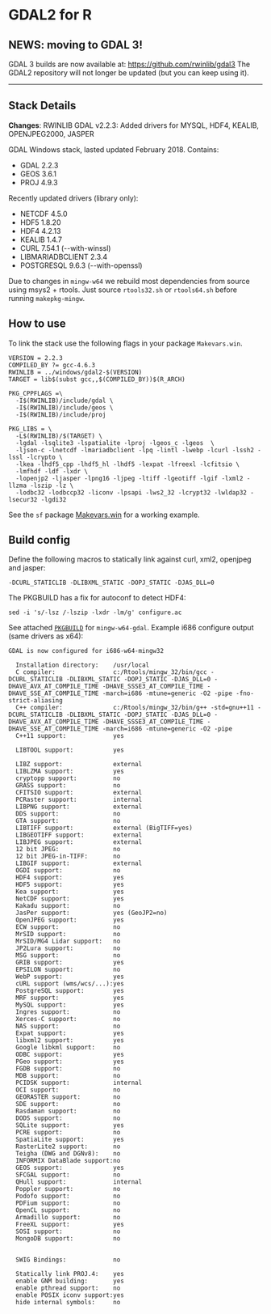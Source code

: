 # GDAL2 for R

## NEWS: moving to GDAL 3!

GDAL 3 builds are now available at: https://github.com/rwinlib/gdal3
The GDAL2 repository will not longer be updated (but you can keep using it).

---


## Stack Details

__Changes__: RWINLIB GDAL v2.2.3: Added drivers for MYSQL, HDF4, KEALIB, OPENJPEG2000, JASPER

GDAL Windows stack, lasted updated February 2018. Contains:

 - GDAL 2.2.3
 - GEOS 3.6.1
 - PROJ 4.9.3

Recently updated drivers (library only):

 - NETCDF 4.5.0
 - HDF5 1.8.20
 - HDF4 4.2.13
 - KEALIB 1.4.7
 - CURL 7.54.1 (--with-winssl)
 - LIBMARIADBCLIENT 2.3.4
 - POSTGRESQL 9.6.3 (--with-openssl)

Due to changes in `mingw-w64` we rebuild most dependencies from source using msys2 + rtools. Just source `rtools32.sh` or `rtools64.sh` before running `makepkg-mingw`.


## How to use

To link the stack use the following flags in your package `Makevars.win`. 

```
VERSION = 2.2.3
COMPILED_BY ?= gcc-4.6.3
RWINLIB = ../windows/gdal2-$(VERSION)
TARGET = lib$(subst gcc,,$(COMPILED_BY))$(R_ARCH)

PKG_CPPFLAGS =\
  -I$(RWINLIB)/include/gdal \
  -I$(RWINLIB)/include/geos \
  -I$(RWINLIB)/include/proj

PKG_LIBS = \
  -L$(RWINLIB)/$(TARGET) \
  -lgdal -lsqlite3 -lspatialite -lproj -lgeos_c -lgeos  \
  -ljson-c -lnetcdf -lmariadbclient -lpq -lintl -lwebp -lcurl -lssh2 -lssl -lcrypto \
  -lkea -lhdf5_cpp -lhdf5_hl -lhdf5 -lexpat -lfreexl -lcfitsio \
  -lmfhdf -ldf -lxdr \
  -lopenjp2 -ljasper -lpng16 -ljpeg -ltiff -lgeotiff -lgif -lxml2 -llzma -lszip -lz \
  -lodbc32 -lodbccp32 -liconv -lpsapi -lws2_32 -lcrypt32 -lwldap32 -lsecur32 -lgdi32
```

See the `sf` package [Makevars.win](https://github.com/r-spatial/sf/blob/master/src/Makevars.win) for a working example.

## Build config

Define the following macros to statically link against curl, xml2, openjpeg and jasper:

```
-DCURL_STATICLIB -DLIBXML_STATIC -DOPJ_STATIC -DJAS_DLL=0 
```

The PKGBUILD has a fix for autoconf to detect HDF4:

```
sed -i 's/-lsz /-lszip -lxdr -lm/g' configure.ac
```

See attached [`PKGBUILD`](PKGBUILD) for `mingw-w64-gdal`. Example i686 configure output (same drivers as x64):

```
GDAL is now configured for i686-w64-mingw32

  Installation directory:    /usr/local
  C compiler:                c:/Rtools/mingw_32/bin/gcc -DCURL_STATICLIB -DLIBXML_STATIC -DOPJ_STATIC -DJAS_DLL=0 -DHAVE_AVX_AT_COMPILE_TIME -DHAVE_SSSE3_AT_COMPILE_TIME -DHAVE_SSE_AT_COMPILE_TIME -march=i686 -mtune=generic -O2 -pipe -fno-strict-aliasing
  C++ compiler:              c:/Rtools/mingw_32/bin/g++ -std=gnu++11 -DCURL_STATICLIB -DLIBXML_STATIC -DOPJ_STATIC -DJAS_DLL=0 -DHAVE_AVX_AT_COMPILE_TIME -DHAVE_SSSE3_AT_COMPILE_TIME -DHAVE_SSE_AT_COMPILE_TIME -march=i686 -mtune=generic -O2 -pipe
  C++11 support:             yes

  LIBTOOL support:           yes

  LIBZ support:              external
  LIBLZMA support:           yes
  cryptopp support:          no
  GRASS support:             no
  CFITSIO support:           external
  PCRaster support:          internal
  LIBPNG support:            external
  DDS support:               no
  GTA support:               no
  LIBTIFF support:           external (BigTIFF=yes)
  LIBGEOTIFF support:        external
  LIBJPEG support:           external
  12 bit JPEG:               no
  12 bit JPEG-in-TIFF:       no
  LIBGIF support:            external
  OGDI support:              no
  HDF4 support:              yes
  HDF5 support:              yes
  Kea support:               yes
  NetCDF support:            yes
  Kakadu support:            no
  JasPer support:            yes (GeoJP2=no)
  OpenJPEG support:          yes
  ECW support:               no
  MrSID support:             no
  MrSID/MG4 Lidar support:   no
  JP2Lura support:           no
  MSG support:               no
  GRIB support:              yes
  EPSILON support:           no
  WebP support:              yes
  cURL support (wms/wcs/...):yes
  PostgreSQL support:        yes
  MRF support:               yes
  MySQL support:             yes
  Ingres support:            no
  Xerces-C support:          no
  NAS support:               no
  Expat support:             yes
  libxml2 support:           yes
  Google libkml support:     no
  ODBC support:              yes
  PGeo support:              yes
  FGDB support:              no
  MDB support:               no
  PCIDSK support:            internal
  OCI support:               no
  GEORASTER support:         no
  SDE support:               no
  Rasdaman support:          no
  DODS support:              no
  SQLite support:            yes
  PCRE support:              no
  SpatiaLite support:        yes
  RasterLite2 support:       no
  Teigha (DWG and DGNv8):    no
  INFORMIX DataBlade support:no
  GEOS support:              yes
  SFCGAL support:            no
  QHull support:             internal
  Poppler support:           no
  Podofo support:            no
  PDFium support:            no
  OpenCL support:            no
  Armadillo support:         no
  FreeXL support:            yes
  SOSI support:              no
  MongoDB support:           no


  SWIG Bindings:             no

  Statically link PROJ.4:    yes
  enable GNM building:       yes
  enable pthread support:    no
  enable POSIX iconv support:yes
  hide internal symbols:     no
```
